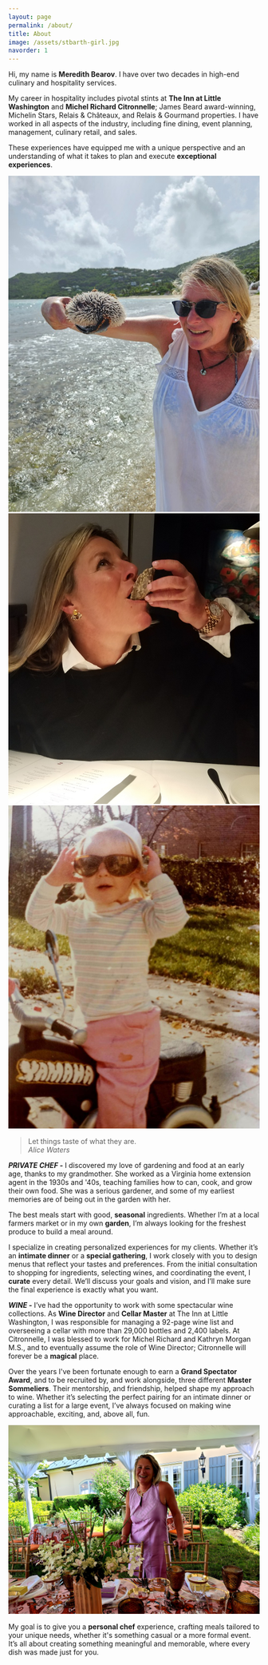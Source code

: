 ```yaml
---
layout: page
permalink: /about/
title: About
image: /assets/stbarth-girl.jpg
navorder: 1
---
```

Hi, my name is **Meredith Bearov**. I have over two decades in high-end culinary and hospitality services. 

My career in hospitality includes pivotal stints at **The Inn at Little Washington** and **Michel Richard Citronnelle**; James Beard award-winning, Michelin Stars, Relais & Châteaux, and Relais & Gourmand properties. I have worked in all aspects of the industry, including fine dining, event planning, management, culinary retail, and sales. 

These experiences have equipped me with a unique perspective and an understanding of what it takes to plan and execute **exceptional experiences**.

<div class="gallery-box">
  <div class="gallery2">
    <img src="/assets/stbarth-girl.jpg">
    <img src="/assets/oyster-girl.jpg">
    <img src="/assets/motor-girl.jpg">
  </div>
</div>

> Let things taste of what they are.  
>  <cite>Alice Waters</cite>

***PRIVATE CHEF \-***  I discovered my love of gardening and food at an early age, thanks to my grandmother. She worked as a Virginia home extension agent in the 1930s and '40s, teaching families how to can, cook, and grow their own food. She was a serious gardener, and some of my earliest memories are of being out in the garden with her.

The best meals start with good, **seasonal** ingredients. Whether I’m at a local farmers market or in my own **garden**, I’m always looking for the freshest produce to build a meal around.

I specialize in creating personalized experiences for my clients. Whether it’s an **intimate dinner** or a **special gathering**, I work closely with you to design menus that reflect your tastes and preferences. From the initial consultation to shopping for ingredients, selecting wines, and coordinating the event, I **curate** every detail. We’ll discuss your goals and vision, and I’ll make sure the final experience is exactly what you want.

***WINE \-***  I’ve had the opportunity to work with some spectacular wine collections. As **Wine Director** and **Cellar Master** at The Inn at Little Washington, I was responsible for managing a 92-page wine list and overseeing a cellar with more than 29,000 bottles and 2,400 labels. At Citronnelle, I was blessed to work for Michel Richard and Kathryn Morgan M.S., and to eventually assume the role of Wine Director;  Citronnelle will forever be a **magical** place.

Over the years I've been fortunate enough to earn a **Grand Spectator Award**, and to be recruited by, and work alongside, three different **Master Sommeliers**. Their mentorship, and friendship, helped shape my approach to wine. Whether it’s selecting the perfect pairing for an intimate dinner or curating a list for a large event, I’ve always focused on making wine approachable, exciting, and, above all, fun.

<div class="gallery-box">
  <div class="gallery2">
    <img src="/assets/event4.jpg">
  </div>
</div>

My goal is to give you a **personal chef** experience, crafting meals tailored to your unique needs, whether it's something casual or a more formal event. It’s all about creating something meaningful and memorable, where every dish was made just for you.
